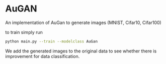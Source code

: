 # AuGAN

An implementation of AuGan to generate images (MNIST, Cifar10, Cifar100)


to train simply run
```bash
python main.py --train --modelclass AuGan
```

We add the generated images to the original data to see whether there is improvement for data classification.
